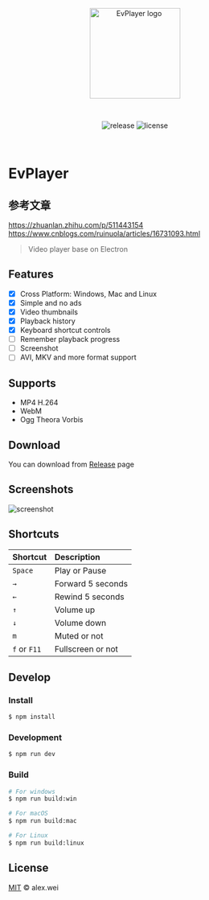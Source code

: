 <p align="center">
  <img width="180" src="https://alex8088.github.io/assets/evplayer-logo.png" alt="EvPlayer logo">
</p>
<br/>
<p align="center">
  <img src="https://img.shields.io/github/v/release/alex8088/EvPlayer?style=flat-square" alt="release">
  <img src="https://img.shields.io/github/license/alex8088/EvPlayer?style=flat-square" alt="license">
</p>
<br/>

# EvPlayer

## 参考文章
https://zhuanlan.zhihu.com/p/511443154
https://www.cnblogs.com/ruinuola/articles/16731093.html
> Video player base on Electron

## Features

- [x] Cross Platform: Windows, Mac and Linux
- [x] Simple and no ads
- [x] Video thumbnails
- [x] Playback history
- [x] Keyboard shortcut controls
- [ ] Remember playback progress
- [ ] Screenshot
- [ ] AVI, MKV and more format support

## Supports

- MP4 H.264
- WebM
- Ogg Theora Vorbis

## Download

You can download from [Release](https://github.com/alex8088/EvPlayer/releases) page

## Screenshots

![screenshot](https://alex8088.github.io/assets/evplayer-screenshot.png?x)

## Shortcuts

|   Shortcut   | Description         |
| :----------- | :------------------ |
| `Space`      | Play or Pause       |
| `→`          | Forward 5 seconds   |
| `←`          | Rewind 5 seconds    |
| `↑`          | Volume up           |
| `↓`          | Volume down         |
| `m`          | Muted or not        |
| `f` or `F11` | Fullscreen or not   |

## Develop

### Install

```bash
$ npm install
```

### Development

```bash
$ npm run dev
```

### Build

```bash
# For windows
$ npm run build:win

# For macOS
$ npm run build:mac

# For Linux
$ npm run build:linux
```

## License

[MIT](./LICENSE) © alex.wei
